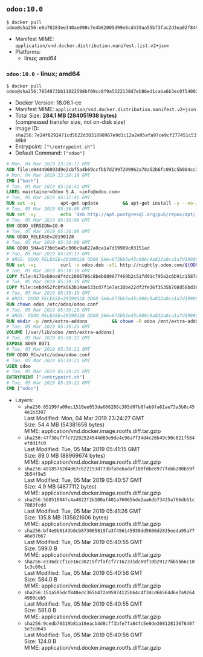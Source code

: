 ## `odoo:10.0`

```console
$ docker pull odoo@sha256:e8a70283ee340ae090c7e4b62005d99e6cd439aa55bf3fac2d3ea02f8499d62a
```

-	Manifest MIME: `application/vnd.docker.distribution.manifest.list.v2+json`
-	Platforms:
	-	linux; amd64

### `odoo:10.0` - linux; amd64

```console
$ docker pull odoo@sha256:7854973bb11022598bf09cc8f9a5522138d7eb86ed1caba6b3ec0f540024c5dd
```

-	Docker Version: 18.06.1-ce
-	Manifest MIME: `application/vnd.docker.distribution.manifest.v2+json`
-	Total Size: **284.1 MB (284051938 bytes)**  
	(compressed transfer size, not on-disk size)
-	Image ID: `sha256:7e24f8292471cd5622d3031898967e9d1c12a2e95afa97ce9cf277451c5380b9`
-	Entrypoint: `["\/entrypoint.sh"]`
-	Default Command: `["odoo"]`

```dockerfile
# Mon, 04 Mar 2019 23:20:17 GMT
ADD file:e044496893d9e2cbf5a4b69ccfbb7d2997209962a78a52b6fc091c5b004cc33f in / 
# Mon, 04 Mar 2019 23:20:18 GMT
CMD ["bash"]
# Tue, 05 Mar 2019 05:28:41 GMT
LABEL maintainer=Odoo S.A. <info@odoo.com>
# Tue, 05 Mar 2019 05:32:45 GMT
RUN set -x;         apt-get update         && apt-get install -y --no-install-recommends             ca-certificates             curl             dirmngr             node-less             python-gevent             python-ldap             python-pip             python-qrcode             python-renderpm             python-support             python-vobject             python-watchdog         && curl -o wkhtmltox.deb -sSL https://github.com/wkhtmltopdf/wkhtmltopdf/releases/download/0.12.5/wkhtmltox_0.12.5-1.jessie_amd64.deb         && echo '4d104ff338dc2d2083457b3b1e9baab8ddf14202 wkhtmltox.deb' | sha1sum -c -         && dpkg --force-depends -i wkhtmltox.deb         && apt-get -y install -f --no-install-recommends         && apt-get purge -y --auto-remove -o APT::AutoRemove::RecommendsImportant=false -o APT::AutoRemove::SuggestsImportant=false npm         && rm -rf /var/lib/apt/lists/* wkhtmltox.deb         && pip install psycogreen==1.0
# Tue, 05 Mar 2019 05:36:08 GMT
RUN set -x;         echo 'deb http://apt.postgresql.org/pub/repos/apt/ jessie-pgdg main' > etc/apt/sources.list.d/pgdg.list         && export GNUPGHOME="$(mktemp -d)"         && repokey='B97B0AFCAA1A47F044F244A07FCC7D46ACCC4CF8'         && gpg --batch --keyserver keyserver.ubuntu.com --recv-keys "${repokey}"         && gpg --armor --export "${repokey}" | apt-key add -         && rm -rf "$GNUPGHOME"         && apt-get update          && apt-get install -y postgresql-client         && rm -rf /var/lib/apt/lists/*
# Tue, 05 Mar 2019 05:36:08 GMT
ENV ODOO_VERSION=10.0
# Tue, 05 Mar 2019 05:36:08 GMT
ARG ODOO_RELEASE=20190128
# Tue, 05 Mar 2019 05:36:08 GMT
ARG ODOO_SHA=673bb5e45c006c9a822a0ca1a7d19989c03151ad
# Tue, 05 Mar 2019 05:39:17 GMT
# ARGS: ODOO_RELEASE=20190128 ODOO_SHA=673bb5e45c006c9a822a0ca1a7d19989c03151ad
RUN set -x;         curl -o odoo.deb -sSL http://nightly.odoo.com/${ODOO_VERSION}/nightly/deb/odoo_${ODOO_VERSION}.${ODOO_RELEASE}_all.deb         && echo "${ODOO_SHA} odoo.deb" | sha1sum -c -         && dpkg --force-depends -i odoo.deb         && apt-get update         && apt-get -y install -f --no-install-recommends         && rm -rf /var/lib/apt/lists/* odoo.deb
# Tue, 05 Mar 2019 05:39:18 GMT
COPY file:4176eb0ea8f4dc2006706c8beb089877469b2c51fd91c795a2c6b91c1587dff1 in / 
# Tue, 05 Mar 2019 05:39:18 GMT
COPY file:cebd452fc0fa563b14ae533cd7f1e7ac30be22df2fe36f3535b708d58bd3601d in /etc/odoo/ 
# Tue, 05 Mar 2019 05:39:19 GMT
# ARGS: ODOO_RELEASE=20190128 ODOO_SHA=673bb5e45c006c9a822a0ca1a7d19989c03151ad
RUN chown odoo /etc/odoo/odoo.conf
# Tue, 05 Mar 2019 05:39:20 GMT
# ARGS: ODOO_RELEASE=20190128 ODOO_SHA=673bb5e45c006c9a822a0ca1a7d19989c03151ad
RUN mkdir -p /mnt/extra-addons         && chown -R odoo /mnt/extra-addons
# Tue, 05 Mar 2019 05:39:21 GMT
VOLUME [/var/lib/odoo /mnt/extra-addons]
# Tue, 05 Mar 2019 05:39:21 GMT
EXPOSE 8069 8071
# Tue, 05 Mar 2019 05:39:21 GMT
ENV ODOO_RC=/etc/odoo/odoo.conf
# Tue, 05 Mar 2019 05:39:21 GMT
USER odoo
# Tue, 05 Mar 2019 05:39:22 GMT
ENTRYPOINT ["/entrypoint.sh"]
# Tue, 05 Mar 2019 05:39:22 GMT
CMD ["odoo"]
```

-	Layers:
	-	`sha256:85199fa09ec1510ee053da666286c385d07b8fab9fa61ae73a5b8c454e1b3397`  
		Last Modified: Mon, 04 Mar 2019 23:24:27 GMT  
		Size: 54.4 MB (54381658 bytes)  
		MIME: application/vnd.docker.image.rootfs.diff.tar.gzip
	-	`sha256:47f30af7fc72202524544d69e9de4c96a7f34d4c26b49c90c821f584efdd1fc0`  
		Last Modified: Tue, 05 Mar 2019 05:41:15 GMT  
		Size: 89.0 MB (88969674 bytes)  
		MIME: application/vnd.docker.image.rootfs.diff.tar.gzip
	-	`sha256:49185762d4d67c622153d773bfa8e6adaf100fdbe6977febb200b59f3b54f9a5`  
		Last Modified: Tue, 05 Mar 2019 05:40:57 GMT  
		Size: 4.9 MB (4877112 bytes)  
		MIME: application/vnd.docker.image.rootfs.diff.tar.gzip
	-	`sha256:56851084fc4a4822f2b100af401a76065bde2aa6db73435a766db51c7863fcdd`  
		Last Modified: Tue, 05 Mar 2019 05:41:26 GMT  
		Size: 135.8 MB (135821606 bytes)  
		MIME: application/vnd.docker.image.rootfs.diff.tar.gzip
	-	`sha256:bf4e9b6143b0cb873065819fa3f456145930dd5606d2835eeda95a7746e07b67`  
		Last Modified: Tue, 05 Mar 2019 05:40:55 GMT  
		Size: 599.0 B  
		MIME: application/vnd.docker.image.rootfs.diff.tar.gzip
	-	`sha256:e336dccf1ce16c30215f7fafcf77162331dc69f10b29127bb5b66c101c3c60c1`  
		Last Modified: Tue, 05 Mar 2019 05:40:56 GMT  
		Size: 584.0 B  
		MIME: application/vnd.docker.image.rootfs.diff.tar.gzip
	-	`sha256:151a595dcf840edc365b472a95974125b64c4f3dcd6b564d6e7a92644950ceb5`  
		Last Modified: Tue, 05 Mar 2019 05:40:55 GMT  
		Size: 581.0 B  
		MIME: application/vnd.docker.image.rootfs.diff.tar.gzip
	-	`sha256:9cedb70319b81a10eacb4d8cff3bfe7fa84fc5e0de3081281367640f5e7cd643`  
		Last Modified: Tue, 05 Mar 2019 05:40:56 GMT  
		Size: 124.0 B  
		MIME: application/vnd.docker.image.rootfs.diff.tar.gzip
